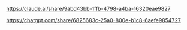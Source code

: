 https://claude.ai/share/9abd43bb-1ffb-4798-a4ba-16320eae9827

https://chatgpt.com/share/6825683c-25a0-800e-b1c8-6aefe9854727
